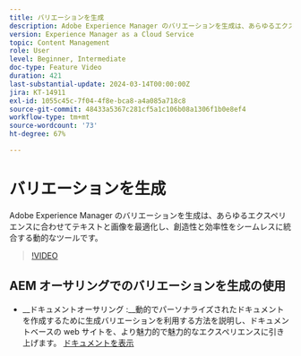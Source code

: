 ```yaml
---
title: バリエーションを生成
description: Adobe Experience Manager のバリエーションを生成は、あらゆるエクスペリエンスに合わせてテキストと画像を最適化します。
version: Experience Manager as a Cloud Service
topic: Content Management
role: User
level: Beginner, Intermediate
doc-type: Feature Video
duration: 421
last-substantial-update: 2024-03-14T00:00:00Z
jira: KT-14911
exl-id: 1055c45c-7f04-4f8e-bca8-a4a085a718c8
source-git-commit: 48433a5367c281cf5a1c106b08a1306f1b0e8ef4
workflow-type: tm+mt
source-wordcount: '73'
ht-degree: 67%

---
```


# バリエーションを生成

Adobe Experience Manager のバリエーションを生成は、あらゆるエクスペリエンスに合わせてテキストと画像を最適化し、創造性と効率性をシームレスに統合する動的なツールです。

>[!VIDEO](https://video.tv.adobe.com/v/3427946/?learn=on)

## AEM オーサリングでのバリエーションを生成の使用

+ __ドキュメントオーサリング :__動的でパーソナライズされたドキュメントを作成するために生成バリエーションを利用する方法を説明し、ドキュメントベースの web サイトを、より魅力的で魅力的なエクスペリエンスに引き上げます。 [ドキュメントを表示](https://www.aem.live/docs/sidekick-generate-variations)
